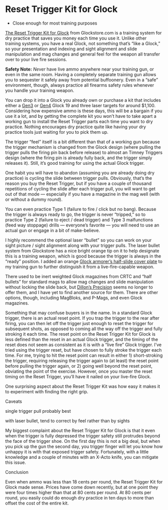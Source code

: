 # Reset Trigger Kit for Glock

- Close enough for most training purposes

[The Reset Trigger Kit for Glock](https://www.glockstore.com/Reset-Trigger-Kit-for-Glock) from Glockstore.com is a training system for dry practice that saves you money each time you use it. Unlike other training systems, you have a real Glock, not something that’s “like a Glock,” so your presentation and indexing and sight alignment and slide manipulation and mag changes and general feel for the weapon all transfer over to your live fire sessions.

**Safety Note:** *Never* have live ammo anywhere near your training gun, or even in the same room. Having a completely separate training gun allows you to sequester it safely away from potential buffoonery. Even in a “safe” environment, though, always practice all firearms safety rules whenever you handle your training weapon.

You can drop it into a Glock you already own or purchase a kit that includes either a [Gen3](https://www.glockstore.com/Complete-Dry-Fire-Practice-Kit-G19-Gen3-3-Targets) or [Gen4](https://www.glockstore.com/Complete-Dry-Fire-Practice-Kit-G19-Gen4-3-Targets_2) Glock 19 and three laser targets for around $1,100. Considering how expensive ammo is these days, this will be a bargain if you use it a lot, and by getting the complete kit you won’t have to take apart a working gun to install the Reset Trigger parts each time you want to dry practice. Nothing encourages dry practice quite like having your dry practice tools just waiting for you to pick them up.

The trigger “feel” itself is a bit different than that of a working gun because the trigger mechanism is changed from the Glock design (where pulling the trigger pulls the firing pin back before release) to almost an Timney Triggers design (where the firing pin is already fully back, and the trigger simply releases it). Still, it’s good training for using the actual Glock trigger.

One habit you will have to abandon (assuming you are already doing dry practice) is cycling the slide between trigger pulls. Obviously, that’s the reason you buy the Reset Trigger, but if you have a couple of thousand repetitions of cycling the slide after each trigger pull, you will want to get out of that mode — especially if you have a magazine in the mag well (with or without a dummy round).

You can even practice Type 1 (failure to fire / click but no bang). Because the trigger is always ready to go, the trigger is never “tripped,” so to practice Type 2 (failure to eject / dead trigger) and Type 3 malfunctions (feed way stoppage) drills — everyone’s favorite — you will need to use an actual gun or engage in a bit of make-believe.

I highly recommend the optional laser “bullet” so you can work on your sight picture / sight alignment along with your trigger pulls. The laser bullet system from Glockstore has a nice bright orange tip on it to help designate this is a training weapon, which is good because the trigger is always in the “ready” position. I added an orange [Glock armorer’s half-slide cover plate](https://www.glockstore.com/Glock-Armorers-Half-Slide-Cover-Plate) to my training gun to further distinguish it from a live-fire-capable weapon.

There used to be inert weighted Glock magazines from CRTC and “half bullets” for standard mags to allow mag changes and slide manipulation without locking the slide back, but [Dillon’s Precision](https://www.dillonprecision.com) seems no longer to offer them, and I have yet to find another source for them. There are other options, though, including MagBloks, and P-Mags, and even Glock magazines.

Something that may confuse buyers is in the name. In a standard Glock trigger, there is an actual reset point. If you trap the trigger to the rear after firing, you can then let off the trigger just enough to reset the trigger for subsequent shots, as opposed to coming all the way off the trigger and fully stroking it each time. The reset point on the Reset Trigger Kit for Glock is less defined than the reset in an actual Glock trigger, and the timing of the reset does not seem as consistent as it is with a “live fire” Glock trigger. I’ve tried using the trigger reset, but have chosen to fully stroke the trigger each time. For me, trying to hit the reset point can result in either 1) short-stroking the trigger, requiring releasing the trigger again to (at least) the reset point before pulling the trigger again, or 2) going well beyond the reset point, obviating the point of the exercise. However, once you master the reset timing on the Reset Trigger, you’ll have it nailed on your live-fire Glock.

One surprising aspect about the Reset Trigger Kit was how easy it makes it to experiment with finding the right grip.

Caveats

single trigger pull probably best

with laser bullet, tend to correct by feel rather than by sights

My biggest complaint about the Reset Trigger Kit for Glock is that it even when the trigger is fully depressed the trigger safety still protrudes beyond the face of the trigger shoe. On the first day this is not a big deal, but when you pick up the gun the second day, you trigger finger will let you know how unhappy it is with that exposed trigger safety. Fortunately, with a little knowledge and a couple of minutes with an X-Acto knife, you can mitigate this issue.


Conclusion

Even when ammo was less than 18 cents per round, the Reset Trigger Kit for Glock made sense. Prices have come down recently, but at one point they were four times higher than that at 80 cents per round. At 80 cents per round, you easily could do enough dry practice in ten days to more than offset the cost of the entire kit.
